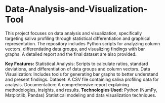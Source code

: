 # Data-Analysis-and-Visualization-Tool
This project focuses on data analysis and visualization, specifically targeting saliva profiling through statistical differentiation and graphical representation. The repository includes Python scripts for analyzing column vectors, differentiating data groups, and visualizing findings with bar graphs. A detailed report and the final dataset are also provided.

**Key Features:**
Statistical Analysis: Scripts to calculate ratios, standard deviations, and differentiation of data groups and column vectors.
Data Visualization: Includes tools for generating bar graphs to better understand and present findings.
Dataset: A CSV file containing saliva profiling data for analysis.
Documentation: A comprehensive report explaining methodologies, insights, and results.
**Technologies Used:**
Python (NumPy, Matplotlib, Pandas)
Statistical modeling and data visualization techniques. 
